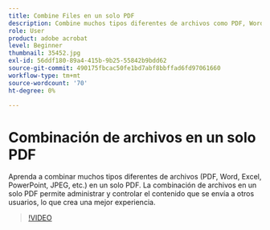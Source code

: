 ```yaml
---
title: Combine Files en un solo PDF
description: Combine muchos tipos diferentes de archivos como PDF, Word, Excel, PowerPoint o JPEG en un solo PDF
role: User
product: adobe acrobat
level: Beginner
thumbnail: 35452.jpg
exl-id: 56ddf180-89a4-415b-9b25-55842b9bdd62
source-git-commit: 490175fbcac50fe1bd7abf8bbffad6fd97061660
workflow-type: tm+mt
source-wordcount: '70'
ht-degree: 0%

---
```


# Combinación de archivos en un solo PDF

Aprenda a combinar muchos tipos diferentes de archivos (PDF, Word, Excel, PowerPoint, JPEG, etc.) en un solo PDF. La combinación de archivos en un solo PDF permite administrar y controlar el contenido que se envía a otros usuarios, lo que crea una mejor experiencia.

>[!VIDEO](https://video.tv.adobe.com/v/35452?hidetitle=true)

